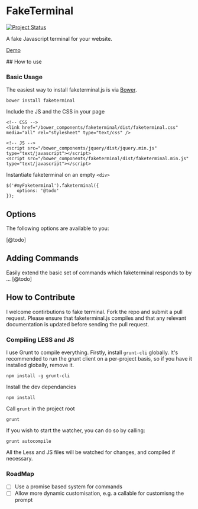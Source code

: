 # FakeTerminal

[![Project Status](https://stillmaintained.com/hellopablo/faketerminal.png)](https://stillmaintained.com/hellopablo/faketerminal)

A fake Javascript terminal for your website.

[Demo](http://hellopablo.github.io/faketerminal/)


## How to use

### Basic Usage

The easiest way to install faketerminal.js is via [Bower](http://bower.io).

    bower install faketerminal

Include the JS and the CSS in your page

    <!-- CSS -->
    <link href="/bower_components/faketerminal/dist/faketerminal.css" media="all" rel="stylesheet" type="text/css" />

    <!-- JS -->
    <script src="/bower_components/jquery/dist/jquery.min.js" type="text/javascript"></script>
    <script src="/bower_components/faketerminal/dist/faketerminal.min.js" type="text/javascript"></script>

Instantiate faketerminal on an empty `<div>`

    $('#myFaketerminal').faketerminal({
        options: '@todo'
    });


## Options

The following options are available to you:

[@todo]


## Adding Commands

Easily extend the basic set of commands which faketerminal responds to by ... [@todo]


## How to Contribute

I welcome contirbutions to fake terminal. Fork the repo and submit a pull request. Please ensure that faketerminal.js
compiles and that any relevant documentation is updated before sending the pull request.

### Compiling LESS and JS

I use Grunt to compile everything. Firstly, install `grunt-cli` globally. It's recommended to run the grunt client on a
per-project basis, so if you have it installed globally, remove it.

    npm install -g grunt-cli

Install the dev dependancies

    npm install

Call `grunt` in the project root

    grunt

If you wish to start the watcher, you can do so by calling:

    grunt autocompile

All the Less and JS files will be watched for changes, and compiled if necessary.


### RoadMap

- [ ] Use a promise based system for commands
- [ ] Allow more dynamic customisation, e.g. a callable for customisng the prompt
